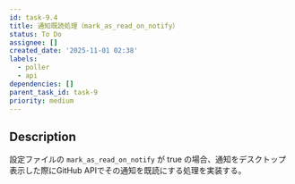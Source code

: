 ```yaml
---
id: task-9.4
title: 通知既読処理（mark_as_read_on_notify）
status: To Do
assignee: []
created_date: '2025-11-01 02:38'
labels:
  - poller
  - api
dependencies: []
parent_task_id: task-9
priority: medium
---
```


## Description

<!-- SECTION:DESCRIPTION:BEGIN -->
設定ファイルの `mark_as_read_on_notify` が true の場合、通知をデスクトップ表示した際にGitHub APIでその通知を既読にする処理を実装する。
<!-- SECTION:DESCRIPTION:END -->
